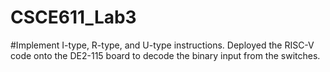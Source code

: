 # CSCE611_Lab3
#Implement I-type, R-type, and U-type instructions. Deployed the RISC-V code onto the DE2-115 board to decode the binary input from the switches. 
 
